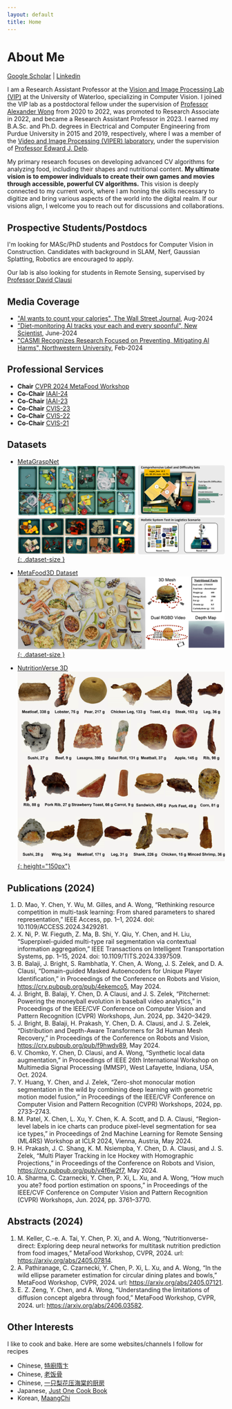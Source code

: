 ```yaml
---
layout: default
title: Home
---
```


# About Me
[Google Scholar](https://scholar.google.ca/citations?user=NwxXuCYAAAAJ&hl=en) | [Linkedin](https://www.linkedin.com/in/yuhao-chen-789a2164/)

I am a Research Assistant Professor at the [Vision and Image Processing Lab (VIP)](https://vip.uwaterloo.ca/) at the University of Waterloo, specializing in Computer Vision. I joined the VIP lab as a postdoctoral fellow under the supervision of [Professor Alexander Wong](https://uwaterloo.ca/systems-design-engineering/profile/a28wong) from 2020 to 2022, was promoted to Research Associate in 2022, and became a Research Assistant Professor in 2023. I earned my B.A.Sc. and Ph.D. degrees in Electrical and Computer Engineering from Purdue University in 2015 and 2019, respectively, where I was a member of the [Video and Image Processing (VIPER) laboratory](https://engineering.purdue.edu/~ips/), under the supervision of [Professor Edward J. Delp](https://engineering.purdue.edu/~ace/). 

My primary research focuses on developing advanced CV algorithms for analyzing food, including their shapes and nutritional content. **My ultimate vision is to empower individuals to create their own games and movies through accessible, powerful CV algorithms.** This vision is deeply connected to my current work, where I am honing the skills necessary to digitize and bring various aspects of the world into the digital realm. If our visions align, I welcome you to reach out for discussions and collaborations.

## Prospective Students/Postdocs
I'm looking for MASc/PhD students and Postdocs for Computer Vision in Construction. Candidates with background in SLAM, Nerf, Gaussian Splatting, Robotics are encouraged to apply.

Our lab is also looking for students in Remote Sensing, supervised by [Professor David Clausi](https://uwaterloo.ca/systems-design-engineering/profile/dclausi)

## Media Coverage
- ["AI wants to count your calories", The Wall Street Journal](https://www.wsj.com/tech/ai/ai-count-calories-weight-loss-6acc7019?st=a5sk6r6qoaqex7t&reflink=desktopwebshare_permalink), Aug-2024
- ["Diet-monitoring AI tracks your each and every spoonful", New Scientist](https://www.newscientist.com/article/2431572-diet-monitoring-ai-tracks-your-each-and-every-spoonful/), June-2024
- ["CASMI Recognizes Research Focused on Preventing, Mitigating AI Harms", Northwestern University](https://casmi.northwestern.edu/news/articles/2024/casmi-recognizes-research-focused-on-preventing-mitigating-ai-harms.html), Feb-2024


## Professional Services
- **Chair** [CVPR 2024 MetaFood Workshop](https://sites.google.com/view/cvpr-metafood-2024)
- **Co-Chair** [IAAI-24](https://aaai.org/aaai-conference/iaai-24-program/)
- **Co-Chair** [IAAI-23](https://aaai-23.aaai.org/iaai-23-call/)
- **Co-Chair** [CVIS-23](https://uwcvis.github.io/cvis2023/)
- **Co-Chair** [CVIS-22](https://uwcvis.github.io/cvis2022/)
- **Co-Chair** [CVIS-21](https://cvis2021.weebly.com/)

## Datasets
- [MetaGraspNet](https://github.com/maximiliangilles/MetaGraspNet?tab=readme-ov-file)
[![](assets/images/metagraspnet.png){: .dataset-size }](https://github.com/maximiliangilles/MetaGraspNet?tab=readme-ov-file)

- [MetaFood3D Dataset](https://lorenz.ecn.purdue.edu/~food3d/)
[![](assets/images/metafood3d.png){: .dataset-size }](https://lorenz.ecn.purdue.edu/~food3d/)

- [NutritionVerse 3D](https://www.kaggle.com/datasets/amytai/nutritionverse-3d)  
[![](assets/images/nutritionverse.png){: height="150px"}](https://www.kaggle.com/datasets/amytai/nutritionverse-3d)

## Publications (2024)
 
1. D. Mao, Y. Chen, Y. Wu, M. Gilles, and A. Wong, “Rethinking resource competition in multi-task
learning: From shared parameters to shared representation,” IEEE Access, pp. 1–1, 2024. doi:
10.1109/ACCESS.2024.3429281.
1. X. Ni, P. W. Fieguth, Z. Ma, B. Shi, Y. Qiu, Y. Chen, and H. Liu, “Superpixel-guided multi-type rail
segmentation via contextual information aggregation,” IEEE Transactions on Intelligent Transportation
Systems, pp. 1–15, 2024.  doi: 10.1109/TITS.2024.3397509.
1. B. Balaji, J. Bright, S. Rambhatla, Y. Chen, A. Wong, J. S. Zelek, and D. A. Clausi, “Domain-guided
Masked Autoencoders for Unique Player Identiﬁcation,” in Proceedings of the Conference on Robots and
Vision, https://crv.pubpub.org/pub/4ekemco5, May 2024.
1. J. Bright, B. Balaji, Y. Chen, D. A Clausi, and J. S. Zelek, “Pitchernet: Powering the moneyball evolution
in baseball video analytics,” in Proceedings of the IEEE/CVF Conference on Computer Vision and Pattern
Recognition (CVPR) Workshops, Jun. 2024, pp. 3420–3429.
1. J. Bright, B. Balaji, H. Prakash, Y. Chen, D. A. Clausi, and J. S. Zelek, “Distribution and Depth-Aware
Transformers for 3d Human Mesh Recovery,” in Proceedings of the Conference on Robots and Vision,
https://crv.pubpub.org/pub/f9hwdv89, May 2024.
1. V. Chomko, Y. Chen, D. Clausi, and A. Wong, “Synthetic local data augmentation,” in Proceedings of
IEEE 26th International Workshop on Multimedia Signal Processing (MMSP), West Lafayette, Indiana,
USA, Oct. 2024.
1. Y. Huang, Y. Chen, and J. Zelek, “Zero-shot monocular motion segmentation in the wild by combining
deep learning with geometric motion model fusion,” in Proceedings of the IEEE/CVF Conference on
Computer Vision and Pattern Recognition (CVPR) Workshops, 2024, pp. 2733–2743.
1. M. Patel, X. Chen, L. Xu, Y. Chen, K. A. Scott, and D. A. Clausi, “Region-level labels in ice charts can
produce pixel-level segmentation for sea ice types,” in Proceedings of 2nd Machine Learning for Remote
Sensing (ML4RS) Workshop at ICLR 2024, Vienna, Austria, May 2024.
1. H. Prakash, J. C. Shang, K. M. Nsiempba, Y. Chen, D. A. Clausi, and J. S. Zelek, “Multi Player Tracking
in Ice Hockey with Homographic Projections,” in Proceedings of the Conference on Robots and Vision,
https://crv.pubpub.org/pub/v4f6w2f7, May 2024.
1. A. Sharma, C. Czarnecki, Y. Chen, P. Xi, L. Xu, and A. Wong, “How much you ate? food portion
estimation on spoons,” in Proceedings of the IEEE/CVF Conference on Computer Vision and Pattern
Recognition (CVPR) Workshops, Jun. 2024, pp. 3761–3770.

## Abstracts (2024)
1. M. Keller, C.-e. A. Tai, Y. Chen, P. Xi, and A. Wong, “Nutritionverse-direct: Exploring deep neural
networks for multitask nutrition prediction from food images,” MetaFood Workshop, CVPR, 2024.
url: https://arxiv.org/abs/2405.07814.
1. A. Pathiranage, C. Czarnecki, Y. Chen, P. Xi, L. Xu, and A. Wong, “In the wild ellipse parameter
estimation for circular dining plates and bowls,” MetaFood Workshop, CVPR, 2024.  url:
https://arxiv.org/abs/2405.07121.
1. E. Z. Zeng, Y. Chen, and A. Wong, “Understanding the limitations of diﬀusion concept algebra through
food,” MetaFood Workshop, CVPR, 2024. url: https://arxiv.org/abs/2406.03582.

## Other Interests
I like to cook and bake. Here are some websites/channels I follow for recipes
- Chinese, [特廚隋卞](https://www.youtube.com/@ChefSui)
- Chinese, [老饭骨](https://www.youtube.com/@LaoFanGu)
- Chinese, [一只梨花压海棠的厨房](https://www.xiachufang.com/cook/106163581/created/)
- Japanese, [Just One Cook Book](https://www.justonecookbook.com/)
- Korean, [MaangChi](https://www.maangchi.com/)
